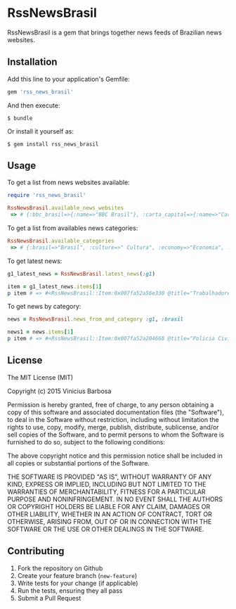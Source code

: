 # RssNewsBrasil

RssNewsBrasil is a gem that brings together news feeds of Brazilian news websites.

## Installation

Add this line to your application's Gemfile:

```ruby
gem 'rss_news_brasil'
```

And then execute:

    $ bundle

Or install it yourself as:

    $ gem install rss_news_brasil

## Usage
To get a list from news websites available:

```ruby
require 'rss_news_brasil'

RssNewsBrasil.available_news_websites
 => # {:bbc_brasil=>{:name=>"BBC Brasil"}, :carta_capital=>{:name=>"Carta Capital"}, :correio_brasiliense=>{:name=>"Correio Brasiliense"}, :el_pais_brasil=>{:name=>"El País - Brasil"}, :epoca=>{:name=>"Época"}, :exame=>{:name=>"Exame"}, :extra=>{:name=>"Extra"}, :folha=>{:name=>"Folha"}, :g1=>{:name=>"G1"}, :istoe=>{:name=>"Istoé"}, :jornal_do_brasil=>{:name=>"Jornal do Brasil"}, :r7=>{:name=>"R7"}, :uol=>{:name=>"UOL"}, :veja=>{:name=>"VEJA"}, :zero_hora=>{:name=>"Zero Hora"}}
```

To get a list from availables news categories:

```ruby
RssNewsBrasil.available_categories
 => # {:brasil=>"Brasil", :culture=>" Cultura", :economy=>"Economia", :education=>"Educação", :health=>"Saúde", :latest_news=>"Últimas Notícias", :music=>"Música", :technology=>"Tecnologia", :world=>"Mundo"}
```


To get latest news:

```ruby
g1_latest_news = RssNewsBrasil.latest_news(:g1)

item = g1_latest_news.items[1]
p item # => #<RssNewsBrasil::Item:0x007fa52a56e330 @title="Trabalhadores são flagrados em situação de escravidão em olarias", @description="<a href='http://g1.globo.com/sp/vale-do-paraiba-regiao/noticia/2015/12/trabalhadores-sao-flagrados-em-situacao-de-escravidao-em-olarias.html' alt='Trabalhadores são flagrados em situação de escravidão em olarias'><img border='0' src='http://s2.glbimg.com/e2ZeIj2mX0VqlK0MPiyiF42jUOo=/90x68/s.glbimg.com/jo/g1/f/original/2015/12/11/olaria_denuncia1.jpg' alt='Trabalhadores são flagrados em situação de escravidão em olarias' title='Trabalhadores são flagrados em situação de escravidão em olarias' /></a><br />Operação do Ministério Público do Trabalho com PRF flagra irregularidades.\nProblemas foram encontrados em duas olarias em Bragança Paulista.", @link="http://g1.globo.com/sp/vale-do-paraiba-regiao/noticia/2015/12/trabalhadores-sao-flagrados-em-situacao-de-escravidao-em-olarias.html", @pub_date=2015-12-11 18:34:19 -0200>

```

To get news by category:

```ruby
news = RssNewsBrasil.news_from_and_category :g1, :brasil

news1 = news.items[1]
p item # => #<RssNewsBrasil::Item:0x007fa52a204668 @title="Policia Civil deflagra operação Proteção Integral no interior do AM", @description="<a href='http://g1.globo.com/am/amazonas/noticia/2015/12/policia-civil-deflagra-operacao-protecao-integral-no-interior-do-am.html' alt='Policia Civil deflagra operação Proteção Integral no interior do AM'><img border='0' src='http://s2.glbimg.com/fYg_KwtzUch7COIQVDm_mIALC3s=/90x68/s.glbimg.com/jo/g1/f/original/2015/12/11/9e4f8ba3-aeba-43d2-914e-5af09710da61.jpg' alt='Policia Civil deflagra operação Proteção Integral no interior do AM' title='Policia Civil deflagra operação Proteção Integral no interior do AM' /></a><br />Ação teve objetivo de reduzir as infrações praticadas por jovens em Urucará.\nCerca de 15 suspeitos foram detidos durante a operação.", @link="http://g1.globo.com/am/amazonas/noticia/2015/12/policia-civil-deflagra-operacao-protecao-integral-no-interior-do-am.html", @pub_date=2015-12-11 18:41:08 -0200>

```


## License
The MIT License (MIT)

Copyright (c) 2015 Vinicius Barbosa

Permission is hereby granted, free of charge, to any person obtaining a copy
of this software and associated documentation files (the "Software"), to deal
in the Software without restriction, including without limitation the rights
to use, copy, modify, merge, publish, distribute, sublicense, and/or sell
copies of the Software, and to permit persons to whom the Software is
furnished to do so, subject to the following conditions:

The above copyright notice and this permission notice shall be included in all
copies or substantial portions of the Software.

THE SOFTWARE IS PROVIDED "AS IS", WITHOUT WARRANTY OF ANY KIND, EXPRESS OR
IMPLIED, INCLUDING BUT NOT LIMITED TO THE WARRANTIES OF MERCHANTABILITY,
FITNESS FOR A PARTICULAR PURPOSE AND NONINFRINGEMENT. IN NO EVENT SHALL THE
AUTHORS OR COPYRIGHT HOLDERS BE LIABLE FOR ANY CLAIM, DAMAGES OR OTHER
LIABILITY, WHETHER IN AN ACTION OF CONTRACT, TORT OR OTHERWISE, ARISING FROM,
OUT OF OR IN CONNECTION WITH THE SOFTWARE OR THE USE OR OTHER DEALINGS IN THE
SOFTWARE.



## Contributing

1. Fork the repository on Github
2. Create your feature branch (`new-feature`)
4. Write tests for your change (if applicable)
5. Run the tests, ensuring they all pass
6. Submit a Pull Request
